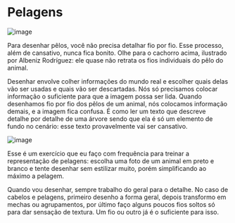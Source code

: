 # Pelagens

![image](https://github.com/AndreCoutinhom/animals_and_creatures_concept_design/assets/91290799/c5007180-070e-4691-8cf1-d39a9e2ea640)

Para desenhar pêlos, você não precisa detalhar fio por fio. Esse processo, além de cansativo, nunca fica bonito. Olhe para o cachorro acima, ilustrado por Albeniz Rodríguez: ele quase não retrata os fios individuais do pêlo do animal.

Desenhar envolve colher informações do mundo real e escolher quais delas vão ser usadas e quais vão ser descartadas. Nós só precisamos colocar informação o suficiente para que a imagem possa ser lida. Quando desenhamos fio por fio dos pêlos de um animal, nós colocamos informação demais, e a imagem fica confusa. É como ler um texto que descreve detalhe por detalhe de uma árvore sendo que ela é só um elemento de fundo no cenário: esse texto provavelmente vai ser cansativo.

![image](https://github.com/AndreCoutinhom/animals_and_creatures_concept_design/assets/91290799/c10b3a55-f04c-4e3a-95cf-e1b8792d43a7)

Esse é um exercício que eu faço com frequência para treinar a representação de pelagens: escolha uma foto de um animal em preto e branco e tente desenhar sem estilizar muito, porém simplificando ao máximo a pelagem.

Quando vou desenhar, sempre trabalho do geral para o detalhe. No caso de cabelos e pelagens, primeiro desenho a forma geral, depois transformo em mechas ou agrupamentos, por último faço alguns poucos fios soltos só para dar sensação de textura. Um fio ou outro já é o suficiente para isso.

